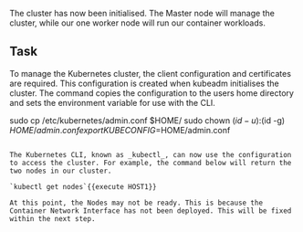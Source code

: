 

The cluster has now been initialised. The Master node will manage the cluster, while our one worker node will run our container workloads.

## Task

To manage the Kubernetes cluster, the client configuration and certificates are required. This configuration is created when kubeadm initialises the cluster. The command copies the configuration to the users home directory and sets the environment variable for use with the CLI.

sudo cp /etc/kubernetes/admin.conf $HOME/
sudo chown $(id -u):$(id -g) $HOME/admin.conf
export KUBECONFIG=$HOME/admin.conf
```{{execute HOST1}}

The Kubernetes CLI, known as _kubectl_, can now use the configuration to access the cluster. For example, the command below will return the two nodes in our cluster.

`kubectl get nodes`{{execute HOST1}}

At this point, the Nodes may not be ready. This is because the Container Network Interface has not been deployed. This will be fixed within the next step.


